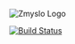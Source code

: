 ![Zmyslo Logo](https://raw.github.com/tomzmyslo/zmyslo.com/master/img/zmyslo-retro-logo.png)

[![Build Status](https://travis-ci.org/tomzmyslo/zmyslo.com.png?branch=master)](https://travis-ci.org/tomzmyslo/zmyslo.com)